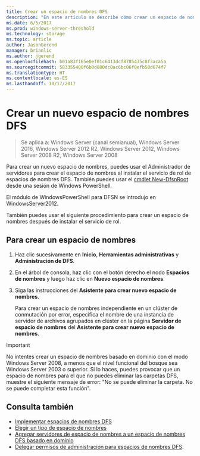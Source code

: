 ```yaml
---
title: Crear un espacio de nombres DFS
description: "En este artículo se describe cómo crear un espacio de nombres DFS."
ms.date: 6/5/2017
ms.prod: windows-server-threshold
ms.technology: storage
ms.topic: article
author: JasonGerend
manager: brianlic
ms.author: jgerend
ms.openlocfilehash: b01a83f165e0ef01c6413dcf8785435c8f3aca5a
ms.sourcegitcommit: 583355400f6b0d880dc0ac6bc06f0efb50d674f7
ms.translationtype: HT
ms.contentlocale: es-ES
ms.lasthandoff: 10/17/2017
---
```

# <a name="create-a-dfs-namespace"></a>Crear un nuevo espacio de nombres DFS

> Se aplica a: Windows Server (canal semianual), Windows Server 2016, Windows Server 2012 R2, Windows Server 2012, Windows Server 2008 R2, Windows Server 2008

Para crear un nuevo espacio de nombres, puedes usar el Administrador de servidores para crear el espacio de nombres al instalar el servicio de rol de espacios de nombres DFS. También puedes usar el [cmdlet New-DfsnRoot](https://docs.microsoft.com/powershell/module/dfsn/new-dfsnroot) desde una sesión de Windows PowerShell. 

El módulo de WindowsPowerShell para DFSN se introdujo en WindowsServer2012. 

También puedes usar el siguiente procedimiento para crear un espacio de nombres después de instalar el servicio de rol.

## <a name="to-create-a-namespace"></a>Para crear un espacio de nombres

1.  Haz clic sucesivamente en **Inicio**, **Herramientas administrativas** y **Administración de DFS**.

2.  En el árbol de consola, haz clic con el botón derecho el nodo **Espacios de nombres** y luego haz clic en **Nuevo espacio de nombres**.

3.  Siga las instrucciones del **Asistente para crear nuevo espacio de nombres**.

    Para crear un espacio de nombres independiente en un clúster de conmutación por error, especifica el nombre de una instancia de servidor de archivos agrupados en clúster en la página **Servidor de espacio de nombres** del **Asistente para crear nuevo espacio de nombres**.

> [!IMPORTANT]
> No intentes crear un espacio de nombres basado en dominio con el modo Windows Server 2008, a menos que el nivel funcional del bosque sea Windows Server 2003 o superior. Si lo haces, puedes provocar que un espacio de nombres para el que no puedes eliminar las carpetas DFS, muestre el siguiente mensaje de error: "No se puede eliminar la carpeta. No se puede completar esta función".

## <a name="see-also"></a>Consulta también

-   [Implementar espacios de nombres DFS](deploying-dfs-namespaces.md)
-   [Elegir un tipo de espacio de nombres](choose-a-namespace-type.md)
-   [Agregar servidores de espacio de nombres a un espacio de nombres DFS basado en dominio](add-namespace-servers-to-a-domain-based-dfs-namespace.md)
-   [Delegar permisos de administración para espacios de nombres DFS](delegate-management-permissions-for-dfs-namespaces.md).


